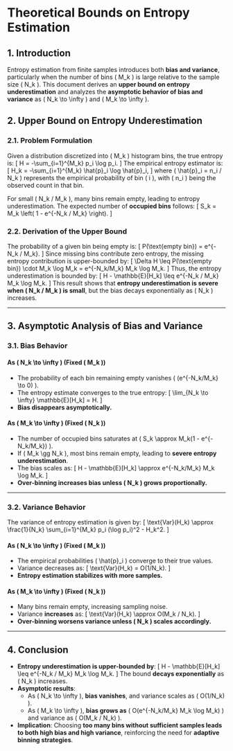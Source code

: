 # Theoretical Bounds on Entropy Estimation

## 1. Introduction
Entropy estimation from finite samples introduces both **bias and variance**, particularly when the number of bins \( M_k \) is large relative to the sample size \( N_k \). This document derives an **upper bound on entropy underestimation** and analyzes the **asymptotic behavior of bias and variance** as \( N_k \to \infty \) and \( M_k \to \infty \).

## 2. Upper Bound on Entropy Underestimation

### 2.1. Problem Formulation
Given a distribution discretized into \( M_k \) histogram bins, the true entropy is:
\[
H = -\sum_{i=1}^{M_k} p_i \log p_i.
\]
The empirical entropy estimator is:
\[
H_k = -\sum_{i=1}^{M_k} \hat{p}_i \log \hat{p}_i,
\]
where \( \hat{p}_i = n_i / N_k \) represents the empirical probability of bin \( i \), with \( n_i \) being the observed count in that bin.

For small \( N_k / M_k \), many bins remain empty, leading to entropy underestimation. The expected number of **occupied bins** follows:
\[
S_k = M_k \left( 1 - e^{-N_k / M_k} \right).
\]

### 2.2. Derivation of the Upper Bound
The probability of a given bin being empty is:
\[
P(\text{empty bin}) = e^{-N_k / M_k}.
\]
Since missing bins contribute zero entropy, the missing entropy contribution is upper-bounded by:
\[
\Delta H \leq P(\text{empty bin}) \cdot M_k \log M_k = e^{-N_k/M_k} M_k \log M_k.
\]
Thus, the entropy underestimation is bounded by:
\[
H - \mathbb{E}[H_k] \leq e^{-N_k / M_k} M_k \log M_k.
\]
This result shows that **entropy underestimation is severe when \( N_k / M_k \) is small**, but the bias decays exponentially as \( N_k \) increases.

---

## 3. Asymptotic Analysis of Bias and Variance

### 3.1. Bias Behavior

#### **As \( N_k \to \infty \) (Fixed \( M_k \))**
- The probability of each bin remaining empty vanishes \( (e^{-N_k/M_k} \to 0) \).
- The entropy estimate converges to the true entropy:
  \[
  \lim_{N_k \to \infty} \mathbb{E}[H_k] = H.
  \]
- **Bias disappears asymptotically.**

#### **As \( M_k \to \infty \) (Fixed \( N_k \))**
- The number of occupied bins saturates at \( S_k \approx M_k(1 - e^{-N_k/M_k}) \).
- If \( M_k \gg N_k \), most bins remain empty, leading to **severe entropy underestimation**.
- The bias scales as:
  \[
  H - \mathbb{E}[H_k] \approx e^{-N_k/M_k} M_k \log M_k.
  \]
- **Over-binning increases bias unless \( N_k \) grows proportionally.**

---

### 3.2. Variance Behavior
The variance of entropy estimation is given by:
\[
\text{Var}(H_k) \approx \frac{1}{N_k} \sum_{i=1}^{M_k} p_i (\log p_i)^2 - H_k^2.
\]

#### **As \( N_k \to \infty \) (Fixed \( M_k \))**
- The empirical probabilities \( \hat{p}_i \) converge to their true values.
- Variance decreases as:
  \[
  \text{Var}(H_k) = O(1/N_k).
  \]
- **Entropy estimation stabilizes with more samples.**

#### **As \( M_k \to \infty \) (Fixed \( N_k \))**
- Many bins remain empty, increasing sampling noise.
- Variance **increases** as:
  \[
  \text{Var}(H_k) \approx O(M_k / N_k).
  \]
- **Over-binning worsens variance unless \( N_k \) scales accordingly.**

---

## 4. Conclusion
- **Entropy underestimation is upper-bounded by**:
  \[
  H - \mathbb{E}[H_k] \leq e^{-N_k / M_k} M_k \log M_k.
  \]
  The bound **decays exponentially** as \( N_k \) increases.
- **Asymptotic results**:
  - As \( N_k \to \infty \), **bias vanishes**, and variance scales as \( O(1/N_k) \).
  - As \( M_k \to \infty \), **bias grows as** \( O(e^{-N_k/M_k} M_k \log M_k) \) and variance as \( O(M_k / N_k) \).
- **Implication**: Choosing **too many bins without sufficient samples leads to both high bias and high variance**, reinforcing the need for **adaptive binning strategies**.

